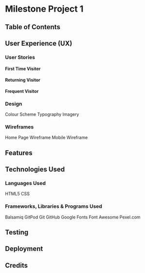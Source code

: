 # Milestone Project 1

## Table of Contents

## User Experience (UX)
### User Stories
#### First Time Visiter
#### Returning Visitor
#### Frequent Visitor

### Design
Colour Scheme
Typography
Imagery

### Wireframes
Home Page Wireframe
Mobile Wireframe

## Features


## Technologies Used
### Languages Used
HTML5
CSS

### Frameworks, Libraries & Programs Used
Balsamiq
GitPod
Git
GitHub
Google Fonts
Font Awesome
Pexel.com

## Testing

## Deployment

## Credits

